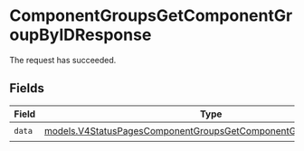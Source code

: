 # ComponentGroupsGetComponentGroupByIDResponse

The request has succeeded.


## Fields

| Field                                                                                                                                      | Type                                                                                                                                       | Required                                                                                                                                   | Description                                                                                                                                |
| ------------------------------------------------------------------------------------------------------------------------------------------ | ------------------------------------------------------------------------------------------------------------------------------------------ | ------------------------------------------------------------------------------------------------------------------------------------------ | ------------------------------------------------------------------------------------------------------------------------------------------ |
| `data`                                                                                                                                     | [models.V4StatusPagesComponentGroupsGetComponentGroupByIDResponse](../models/v4statuspagescomponentgroupsgetcomponentgroupbyidresponse.md) | :heavy_check_mark:                                                                                                                         | N/A                                                                                                                                        |